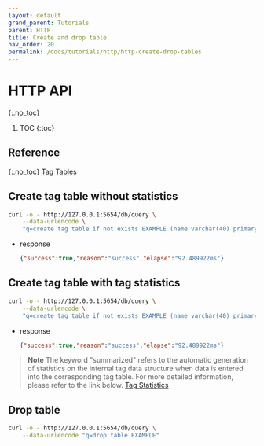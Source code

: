 ```yaml
---
layout: default
grand_parent: Tutorials
parent: HTTP
title: Create and drop table
nav_order: 20
permalink: /docs/tutorials/http/http-create-drop-tables
---
```


# HTTP API
{:.no_toc}

1. TOC
{:toc}

## Reference
{:.no_toc}
[Tag Tables](https://docs.machbase.com/en/feature-table/tag/)


## Create tag table without statistics

```sh
curl -o - http://127.0.0.1:5654/db/query \
    --data-urlencode \
    "q=create tag table if not exists EXAMPLE (name varchar(40) primary key, time datetime basetime, value double)"
```

- response

    ```json
    {"success":true,"reason":"success","elapse":"92.489922ms"}
    ```

## Create tag table with tag statistics

```sh
curl -o - http://127.0.0.1:5654/db/query \
    --data-urlencode \
    "q=create tag table if not exists EXAMPLE (name varchar(40) primary key, time datetime basetime, value double summarized)"
```

- response

    ```json
    {"success":true,"reason":"success","elapse":"92.489922ms"}
    ```

> **Note** The keyword "summarized" refers to the automatic generation of statistics on the internal tag data structure when data is entered into the corresponding tag table. For more detailed information, please refer to the link below. [Tag Statistics](https://docs.machbase.com/en/feature-table/tag/manipulate/extract/#display-statistical-information-by-specific-tag-id)


## Drop table

```sh
curl -o - http://127.0.0.1:5654/db/query \
    --data-urlencode "q=drop table EXAMPLE"
```
